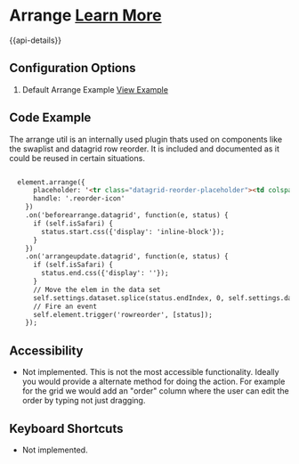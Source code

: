 
# Arrange  [Learn More](#)

{{api-details}}

## Configuration Options

1. Default Arrange Example [View Example]( ../components/arrange/example-index)

## Code Example

The arrange util is an internally used plugin thats used on components like the swaplist and datagrid row reorder. It is included and documented as it could be reused in certain situations.

```html

  element.arrange({
      placeholder: '<tr class="datagrid-reorder-placeholder"><td colspan="'+ this.visibleColumns().length +'"></td></tr>',
      handle: '.reorder-icon'
    })
    .on('beforearrange.datagrid', function(e, status) {
      if (self.isSafari) {
        status.start.css({'display': 'inline-block'});
      }
    })
    .on('arrangeupdate.datagrid', function(e, status) {
      if (self.isSafari) {
        status.end.css({'display': ''});
      }
      // Move the elem in the data set
      self.settings.dataset.splice(status.endIndex, 0, self.settings.dataset.splice(status.startIndex, 1)[0]);
      // Fire an event
      self.element.trigger('rowreorder', [status]);
    });


```

## Accessibility

-  Not implemented. This is not the most accessible functionality. Ideally you would provide a alternate method for doing the action. For example for the grid we would add an "order" column where the user can edit the order by typing not just dragging.

## Keyboard Shortcuts

-  Not implemented.
